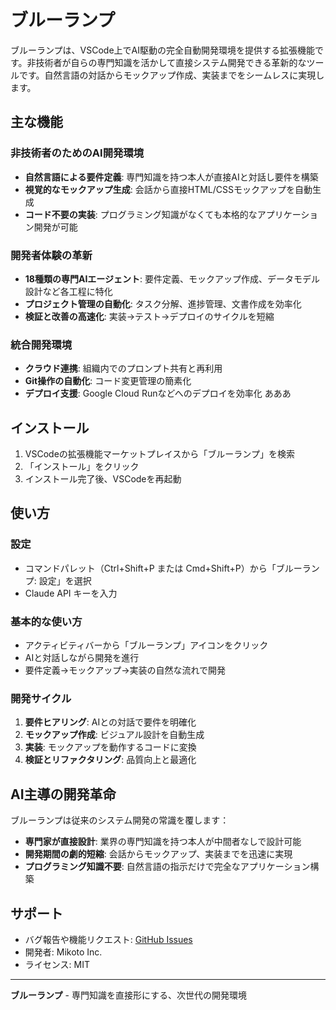 # ブルーランプ

ブルーランプは、VSCode上でAI駆動の完全自動開発環境を提供する拡張機能です。非技術者が自らの専門知識を活かして直接システム開発できる革新的なツールです。自然言語の対話からモックアップ作成、実装までをシームレスに実現します。

## 主な機能

### 非技術者のためのAI開発環境
- **自然言語による要件定義**: 専門知識を持つ本人が直接AIと対話し要件を構築
- **視覚的なモックアップ生成**: 会話から直接HTML/CSSモックアップを自動生成
- **コード不要の実装**: プログラミング知識がなくても本格的なアプリケーション開発が可能

### 開発者体験の革新
- **18種類の専門AIエージェント**: 要件定義、モックアップ作成、データモデル設計など各工程に特化
- **プロジェクト管理の自動化**: タスク分解、進捗管理、文書作成を効率化
- **検証と改善の高速化**: 実装→テスト→デプロイのサイクルを短縮

### 統合開発環境
- **クラウド連携**: 組織内でのプロンプト共有と再利用
- **Git操作の自動化**: コード変更管理の簡素化
- **デプロイ支援**: Google Cloud Runなどへのデプロイを効率化
あああ
## インストール

1. VSCodeの拡張機能マーケットプレイスから「ブルーランプ」を検索
2. 「インストール」をクリック
3. インストール完了後、VSCodeを再起動

## 使い方

### 設定
- コマンドパレット（Ctrl+Shift+P または Cmd+Shift+P）から「ブルーランプ: 設定」を選択
- Claude API キーを入力

### 基本的な使い方
- アクティビティバーから「ブルーランプ」アイコンをクリック
- AIと対話しながら開発を進行
- 要件定義→モックアップ→実装の自然な流れで開発

### 開発サイクル
1. **要件ヒアリング**: AIとの対話で要件を明確化
2. **モックアップ作成**: ビジュアル設計を自動生成
3. **実装**: モックアップを動作するコードに変換
4. **検証とリファクタリング**: 品質向上と最適化

## AI主導の開発革命

ブルーランプは従来のシステム開発の常識を覆します：

- **専門家が直接設計**: 業界の専門知識を持つ本人が中間者なしで設計可能
- **開発期間の劇的短縮**: 会話からモックアップ、実装までを迅速に実現
- **プログラミング知識不要**: 自然言語の指示だけで完全なアプリケーション構築

## サポート

- バグ報告や機能リクエスト: [GitHub Issues](https://github.com/yamatovision/GeniusAPP/issues)
- 開発者: Mikoto Inc.
- ライセンス: MIT

---

**ブルーランプ** - 専門知識を直接形にする、次世代の開発環境